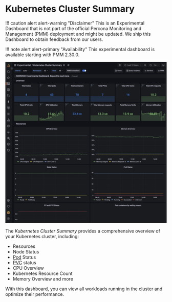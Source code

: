 # Kubernetes Cluster Summary

!!! caution alert alert-warning "Disclaimer"
    This is an Experimental Dashboard that is not part of the official Percona Monitoring and Management (PMM) deployment and might be updated. We ship this Dashboard to obtain feedback from our users.

!!! note alert alert-primary "Availability"
    This experimental dashboard is available starting with PMM 2.30.0.


![!image](../../_images/PMM_K8s_Cluster_Summary.png)

The *Kubernetes Cluster Summary* provides a comprehensive overview of your Kubernetes cluster, including:

- Resources
- Node Status
- [Pod](https://kubernetes.io/docs/concepts/workloads/pods/) Status
- [PVC](https://kubernetes.io/docs/concepts/storage/persistent-volumes/) status
- CPU Overview
- Kubernetes Resource Count
- Memory Overview and more

With this dashboard, you can view all workloads running in the cluster and optimize their performance.


